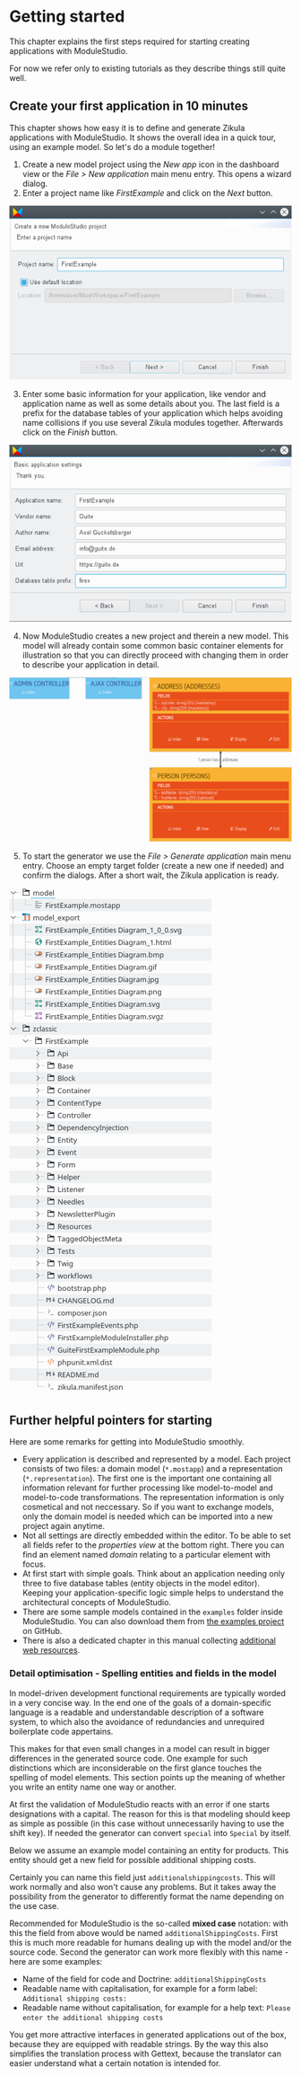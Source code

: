 # Getting started

This chapter explains the first steps required for starting creating applications with ModuleStudio.

For now we refer only to existing tutorials as they describe things still quite well.

## Create your first application in 10 minutes

This chapter shows how easy it is to define and generate Zikula applications with ModuleStudio. It shows the overall idea in a quick tour, using an example model. So let's do a module together!

1. Create a new model project using the *New app* icon in the dashboard view or the *File > New application* main menu entry. This opens a wizard dialog.
2. Enter a project name like *FirstExample* and click on the *Next* button.

![Create a new model project](images/tour_newproject.png "Create a new model project")

3. Enter some basic information for your application, like vendor and application name as well as some details about you. The last field is a prefix for the database tables of your application which helps avoiding name collisions if you use several Zikula modules together. Afterwards click on the *Finish* button.

![Enter basic application settings](images/tour_application_settings.png "Enter basic application settings")

4. Now ModuleStudio creates a new project and therein a new model. This model will already contain some common basic container elements for illustration so that you can directly proceed with changing them in order to describe your application in detail.

![The initial model](images/tour_initial_model.png "The initial model")

5. To start the generator we use the *File > Generate application* main menu entry. Choose an empty target folder (create a new one if needed) and confirm the dialogs. After a short wait, the Zikula application is ready.

![Generated artifacts](images/tour_generation_results.png "Generated artifacts")

## Further helpful pointers for starting

Here are some remarks for getting into ModuleStudio smoothly.

* Every application is described and represented by a model. Each project consists of two files: a domain model (`*.mostapp`) and a representation (`*.representation`). The first one is the important one containing all information relevant for further processing like model-to-model and model-to-code transformations. The representation information is only cosmetical and not neccessary. So if you want to exchange models, only the domain model is needed which can be imported into a new project again anytime.
* Not all settings are directly embedded within the editor. To be able to set all fields refer to the *properties view* at the bottom right. There you can find an element named *domain* relating to a particular element with focus.
* At first start with simple goals. Think about an application needing only three to five database tables (entity objects in the model editor). Keeping your application-specific logic simple helps to understand the architectural concepts of ModuleStudio.
* There are some sample models contained in the `examples` folder inside ModuleStudio. You can also download them from [the examples project](https://github.com/Guite/MostExamples) on GitHub.
* There is also a dedicated chapter in this manual collecting [additional web resources](97-Resources.md).

### Detail optimisation - Spelling entities and fields in the model

In model-driven development functional requirements are typically worded in a very concise way. In the end one of the goals of a domain-specific language is a readable and understandable description of a software system, to which also the avoidance of redundancies and unrequired boilerplate code appertains.

This makes for that even small changes in a model can result in bigger differences in the generated source code. One example for such distinctions which are inconsiderable on the first glance touches the spelling of model elements. This section points up the meaning of whether you write an entity name one way or another.

At first the validation of ModuleStudio reacts with an error if one starts designations with a capital. The reason for this is that modeling should keep as simple as possible (in this case without unnecessarily having to use the shift key). If needed the generator can convert `special` into `Special` by itself.

Below we assume an example model containing an entity for products. This entity should get a new field for possible additional shipping costs.

Certainly you can name this field just `additionalshippingcosts`. This will work normally and also won't cause any problems. But it takes away the possibility from the generator to differently format the name depending on the use case.

Recommended for ModuleStudio is the so-called **mixed case** notation: with this the field from above would be named `additionalShippingCosts`. First this is much more readable for humans dealing up with the model and/or the source code. Second the generator can work more flexibly with this name - here are some examples:

* Name of the field for code and Doctrine: `additionalShippingCosts`
* Readable name with capitalisation, for example for a form label: `Additional shipping costs:`
* Readable name without capitalisation, for example for a help text: `Please enter the additional shipping costs`

You get more attractive interfaces in generated applications out of the box, because they are equipped with readable strings. By the way this also simplifies the translation process with Gettext, because the translator can easier understand what a certain notation is intended for.
